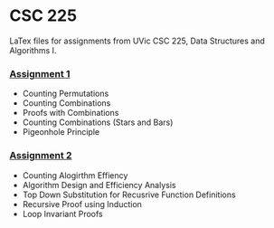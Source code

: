 # CSC 225
LaTex files for assignments from UVic CSC 225, Data Structures and Algorithms I. 

### [Assignment 1](Assignment%201/Assignment1_Solution.pdf)
- Counting Permutations
- Counting Combinations
- Proofs with Combinations
- Counting Combinations (Stars and Bars)
- Pigeonhole Principle

### [Assignment 2](Assignment%202/Assignment2.pdf)
- Counting Alogirthm Effiency
- Algorithm Design and Efficiency Analysis
- Top Down Substitution for Recusrive Function Definitions
- Recursive Proof using Induction
- Loop Invariant Proofs

